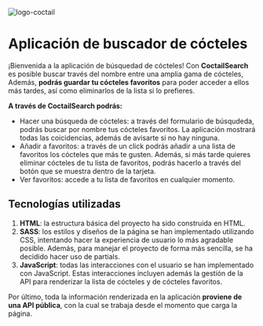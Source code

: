![logo-coctail](https://github.com/Adalab/modulo-2-evaluacion-final-elena-alcaraz/assets/156465486/7858642e-fd7d-4f23-ab60-f299f633747f)

# Aplicación de buscador de cócteles

¡Bienvenida a la aplicación de búsquedad de cócteles! Con **CoctailSearch** es posible buscar través del nombre entre una amplia gama de cócteles, Además, **podrás guardar tu cócteles favoritos** para poder acceder a ellos más tardes, así como eliminarlos de la lista si lo prefieres.

**A través de CoctailSearch podrás:**

- Hacer una búsqueda de cócteles: a través del formulario de búsqudeda, podrás buscar por nombre tus cócteles favoritos. La aplicación mostrará todas las coicidencias, además de avisarte si no hay ninguna. 
- Añadir a favoritos: a través de un click podrás añadir a una lista de favoritos los cócteles que más te gusten. Además, si más tarde quieres eliminar cócteles de tu lista de favoritos, podrás hacerlo a través del botón que se muestra dentro de la tarjeta. 
- Ver favoritos: accede a tu lista de favoritos en cualquier momento.

## Tecnologías utilizadas

1. **HTML**: la estructura básica del proyecto ha sido construida en HTML.
2. **SASS**: los estilos y diseños de la página se han implementado utilizando CSS, intentando hacer la experiencia de usuario lo más agradable posible. Además, para manejar el proyecto de forma más sencilla, se ha decidido hacer uso de partials.
3. **JavaScript**: todas las interacciones con el usuario se han implementado con JavaScript. Estas interacciones incluyen además la gestión de la API para renderizar la lista de cócteles y de cócteles favoritos. 

Por último, toda la información renderizada en la aplicación **proviene de una API pública**, con la cual se trabaja desde el momento que carga la página. 





